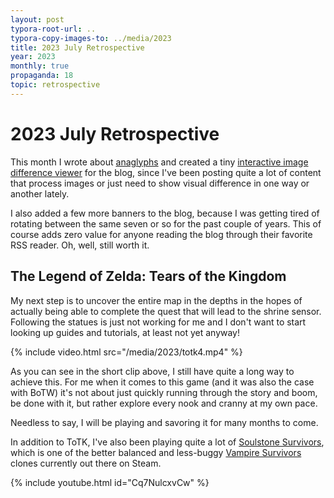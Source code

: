 ```yaml
---
layout: post
typora-root-url: ..
typora-copy-images-to: ../media/2023
title: 2023 July Retrospective
year: 2023
monthly: true
propaganda: 18
topic: retrospective
---
```


2023 July Retrospective
=========================

This month I wrote about [anaglyphs][anaglyphs] and created a tiny [interactive image difference viewer][imagediffviewer] for the blog, since I've been posting quite a lot of content that process images or just need to show visual difference in one way or another lately.

I also added a few more banners to the blog, because I was getting tired of rotating between the same seven or so for the past couple of years. This of course adds zero value for anyone reading the blog through their favorite RSS reader. Oh, well, still worth it.

## The Legend of Zelda: Tears of the Kingdom

My next step is to uncover the entire map in the depths in the hopes of actually being able to complete the quest that will lead to the shrine sensor. Following the statues is just not working for me and I don't want to start looking up guides and tutorials, at least not yet anyway!

{% include video.html src="/media/2023/totk4.mp4" %}

As you can see in the short clip above, I still have quite a long way to achieve this. For me when it comes to this game (and it was also the case with BoTW) it's not about just quickly running through the story and boom, be done with it, but rather explore every nook and cranny at my own pace. 

Needless to say, I will be playing and savoring it for many months to come.

In addition to ToTK, I've also been playing quite a lot of [Soulstone Survivors][soulstonesurvivors], which is one of the better balanced and less-buggy [Vampire Survivors][vampiresurvivors] clones currently out there on Steam.

{% include youtube.html id="Cq7NulcxvCw" %}

[anaglyphs]: /2023/07/08/anaglyphs
[imagediffviewer]: /2023/07/10/image-diff-viewer
[vampiresurvivors]: https://store.steampowered.com/app/1794680/Vampire_Survivors/
[soulstonesurvivors]: https://store.steampowered.com/app/2066020/Soulstone_Survivors/
